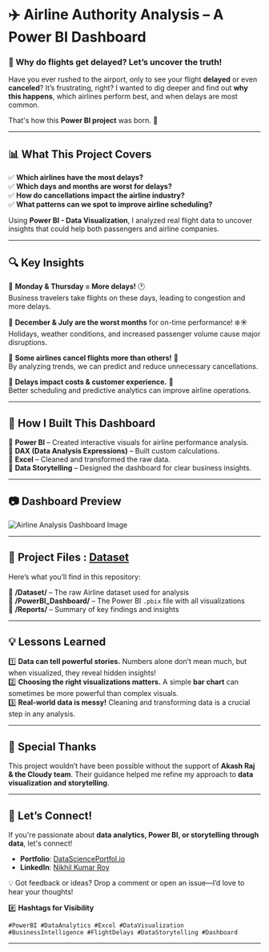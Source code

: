 
# ✈️ Airline Authority Analysis – A Power BI Dashboard  

### 🛫 Why do flights get delayed? Let’s uncover the truth!  

Have you ever rushed to the airport, only to see your flight **delayed** or even **canceled**? It’s frustrating, right? I wanted to dig deeper and find out **why this happens**, which airlines perform best, and when delays are most common.  

That's how this **Power BI project** was born. 🚀  

---

## 📊 What This Project Covers  

✅ **Which airlines have the most delays?**  
✅ **Which days and months are worst for delays?**  
✅ **How do cancellations impact the airline industry?**  
✅ **What patterns can we spot to improve airline scheduling?**  

Using **Power BI - Data Visualization**, I analyzed real flight data to uncover insights that could help both passengers and airline companies.  

---

## 🔍 Key Insights  

📌 **Monday & Thursday = More delays!** 🕐  
Business travelers take flights on these days, leading to congestion and more delays.  

📌 **December & July are the worst months** for on-time performance! ❄️☀️  
Holidays, weather conditions, and increased passenger volume cause major disruptions.  

📌 **Some airlines cancel flights more than others!** 🚨  
By analyzing trends, we can predict and reduce unnecessary cancellations.  

📌 **Delays impact costs & customer experience.** 💸  
Better scheduling and predictive analytics can improve airline operations.  

---

## 🚀 How I Built This Dashboard  

🔹 **Power BI** – Created interactive visuals for airline performance analysis.  
🔹 **DAX (Data Analysis Expressions)** – Built custom calculations.  
🔹 **Excel** – Cleaned and transformed the raw data.  
🔹 **Data Storytelling** – Designed the dashboard for clear business insights.  

---

## 📷 Dashboard Preview  
![Airline Analysis Dashboard Image](https://github.com/user-attachments/assets/a34fab90-2f09-4462-8733-8993bc4f8eb0)


---

## 📂 Project Files : [Dataset](https://github.com/NikhilRoyDA/Airline-Authority-Analysis-POWER-BI/blob/main/Airline%20Dataset.xlsx)

Here’s what you’ll find in this repository:  

📁 **/Dataset/** – The raw Airline dataset used for analysis  
📁 **/PowerBI_Dashboard/** – The Power BI `.pbix` file with all visualizations  
📁 **/Reports/** – Summary of key findings and insights 

---

## 💡 Lessons Learned  

1️⃣ **Data can tell powerful stories.** Numbers alone don’t mean much, but when visualized, they reveal hidden insights!  
2️⃣ **Choosing the right visualizations matters.** A simple **bar chart** can sometimes be more powerful than complex visuals.  
3️⃣ **Real-world data is messy!** Cleaning and transforming data is a crucial step in any analysis.  

---

## 🤝 Special Thanks  

This project wouldn’t have been possible without the support of **Akash Raj & the Cloudy team**. Their guidance helped me refine my approach to **data visualization and storytelling**.  

---

## 🚀 Let’s Connect!  

If you're passionate about **data analytics, Power BI, or storytelling through data**, let's connect!  

- **Portfolio**: [DataSciencePortfol.io](https://www.datascienceportfol.io/nikhilroy744)  
- **LinkedIn**: [Nikhil Kumar Roy](https://www.linkedin.com/in/nikhil-kumar-roy/)  

💡 Got feedback or ideas? Drop a comment or open an issue—I’d love to hear your thoughts!  



#️⃣ **Hashtags for Visibility**  

`#PowerBI #DataAnalytics #Excel #DataVisualization #BusinessIntelligence #FlightDelays #DataStorytelling #Dashboard`  

---

